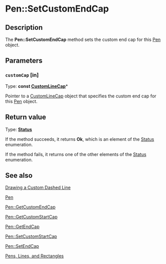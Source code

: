 # Pen::SetCustomEndCap

## Description

The **Pen::SetCustomEndCap** method sets the custom end cap for this
[Pen](https://learn.microsoft.com/windows/desktop/api/gdipluspen/nl-gdipluspen-pen) object.

## Parameters

### `customCap` [in]

Type: **const [CustomLineCap](https://learn.microsoft.com/windows/desktop/api/gdiplusheaders/nl-gdiplusheaders-customlinecap)***

Pointer to a
[CustomLineCap](https://learn.microsoft.com/windows/desktop/api/gdiplusheaders/nl-gdiplusheaders-customlinecap) object that specifies the custom end cap for this
[Pen](https://learn.microsoft.com/windows/desktop/api/gdipluspen/nl-gdipluspen-pen) object.

## Return value

Type: **[Status](https://learn.microsoft.com/windows/desktop/api/gdiplustypes/ne-gdiplustypes-status)**

If the method succeeds, it returns **Ok**, which is an element of the
[Status](https://learn.microsoft.com/windows/desktop/api/gdiplustypes/ne-gdiplustypes-status) enumeration.

If the method fails, it returns one of the other elements of the
[Status](https://learn.microsoft.com/windows/desktop/api/gdiplustypes/ne-gdiplustypes-status) enumeration.

## See also

[Drawing a Custom Dashed Line](https://learn.microsoft.com/windows/desktop/gdiplus/-gdiplus-drawing-a-custom-dashed-line-use)

[Pen](https://learn.microsoft.com/windows/desktop/api/gdipluspen/nl-gdipluspen-pen)

[Pen::GetCustomEndCap](https://learn.microsoft.com/windows/desktop/api/gdipluspen/nf-gdipluspen-pen-getcustomendcap)

[Pen::GetCustomStartCap](https://learn.microsoft.com/windows/desktop/api/gdipluspen/nf-gdipluspen-pen-getcustomstartcap)

[Pen::GetEndCap](https://learn.microsoft.com/windows/desktop/api/gdipluspen/nf-gdipluspen-pen-getendcap)

[Pen::SetCustomStartCap](https://learn.microsoft.com/windows/desktop/api/gdipluspen/nf-gdipluspen-pen-setcustomstartcap)

[Pen::SetEndCap](https://learn.microsoft.com/windows/desktop/api/gdipluspen/nf-gdipluspen-pen-setendcap)

[Pens, Lines, and Rectangles](https://learn.microsoft.com/windows/desktop/gdiplus/-gdiplus-pens-lines-and-rectangles-about)